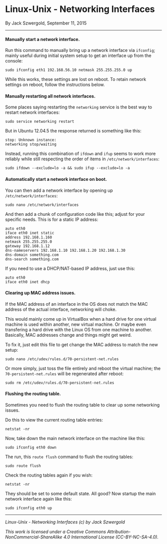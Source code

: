 # Linux-Unix - Networking Interfaces

By Jack Szwergold, September 11, 2015

***

#### Manually start a network interface.

Run this command to manually bring up a network interface via `ifconfig`; mainly useful during initial system setup to get an interface up from the console:

	sudo ifconfig eth1 192.168.56.10 netmask 255.255.255.0 up

While this works, these settings are lost on reboot. To retain network settings on reboot, follow the instructions below.

#### Manually restarting all network interfaces.

Some places saying restarting the `networking` service is the best way to restart network interfaces:

    sudo service networking restart

But in Ubuntu 12.04.5 the response returned is something like this:

	stop: Unknown instance: 
	networking stop/waiting

Instead, running this combination of `ifdown` and `ifup` seems to work more reliably while still respecting the order of items in `/etc/network/interfaces`:

    sudo ifdown --exclude=lo -a && sudo ifup --exclude=lo -a

#### Automatically start a network interface on boot.

You can then add a network interface by opening up `/etc/network/interfaces`:

	sudo nano /etc/network/interfaces

And then add a chunk of configuration code like this; adjust for your specific needs. This is for a static IP address:

	auto eth0
	iface eth0 inet static
	address 192.168.1.160
	netmask 255.255.255.0
	gateway 192.168.1.12
	dns-nameservers 192.168.1.10 192.168.1.20 192.168.1.30
	dns-domain something.com
	dns-search something.com

If you need to use a DHCP/NAT-based IP address, just use this:

	auto eth0
	iface eth0 inet dhcp

#### Clearing up MAC address issues.

If the MAC address of an interface in the OS does not match the MAC address of the actual interface, networking will choke.

This would mainly come up in VirtualBox when a hard drive for one virtual machine is used within another, new virtual machine. Or maybe even transfering a hard drive with the Linux OS from one machine to another. Basically, MAC addresses change and things might get weird.

To fix it, just edit this file to get change the MAC address to match the new setup:

	sudo nano /etc/udev/rules.d/70-persistent-net.rules

Or more simply, just toss the file entirely and reboot the virtual machine; the `70-persistent-net.rules` will be regenerated after reboot:

	sudo rm /etc/udev/rules.d/70-persistent-net.rules

#### Flushing the routing table.

Sometimes you need to flush the routing table to clear up some networking issues. 

Do this to view the current routing table entries:

    netstat -nr

Now, take down the main network interface on the machine like this:

	sudo ifconfig eth0 down

The run, this `route flush` command to flush the routing tables:

	sudo route flush

Check the routing tables again if you wish:

    netstat -nr

They should be set to some default state. All good? Now startup the main network interface again like this:

	sudo ifconfig eth0 up

***

*Linux-Unix - Networking Interfaces (c) by Jack Szwergold*

*This work is licensed under a Creative Commons Attribution-NonCommercial-ShareAlike 4.0 International License (CC-BY-NC-SA-4.0).*
